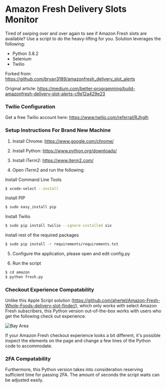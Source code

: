 # Amazon Fresh Delivery Slots Monitor

Tired of swiping over and over again to see if Amazon Fresh slots are available? Use a script to do the heavy-lifting for you. Solution leverages the following:

  - Python 3.8.2
  - Selenium
  - Twilio

Forked from: https://github.com/bryan3189/amazonfresh_delivery_slot_alerts

Original article: https://medium.com/better-programming/build-amazonfresh-delivery-slot-alerts-c9e12a429e23

### Twilio Configuration

Get a free Twilio account here: https://www.twilio.com/referral/RJhglh

### Setup Instructions For Brand New Machine

1. Install Chrome: https://www.google.com/chrome/

2. Install Python: https://www.python.org/downloads/

3. Install iTerm2: https://www.iterm2.com/

4. Open iTerm2 and run the following:

Install Command Line Tools

```sh
$ xcode-select --install
```

Install PIP

```sh
$ sudo easy_install pip
```

Install Twilio

```sh
$ sudo pip install twilio --ignore-installed six
```

Install rest of the required packages

```sh
$ sudo pip install -r requirements/requirements.txt
```

5. Configure the application, please open and edit config.py 

6. Run the script

```sh
$ cd amazon
$ python fresh.py
```

### Checkout Experience Compatability

Unlike this Apple Script solution (https://github.com/ahertel/Amazon-Fresh-Whole-Foods-delivery-slot-finder/), which only works with select Amazon Fresh subscribers, this Python version out-of-the-box works with users who get the following check out experience.

![Bay Area](https://i.imgur.com/KVRw0oA.png)

If your Amazon Fresh checkout experience looks a bit different, it's possible inspect the elements on the page and change a few lines of the Python code to accommodate.

### 2FA Compatability

Furthermore, this Python version takes into consideration reserving sufficient time for passing 2FA. The amount of seconds the script waits can be adjusted easily.
